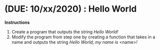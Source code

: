 # \(DUE: 10/xx/2020\) : Hello World

**Instructions**

1. Create a program that outputs the string _Hello World!_ 
2. Modify the program from step one by creating a function that takes in a name and outputs the string _Hello World, my name is_ &lt;name&gt;_!_

